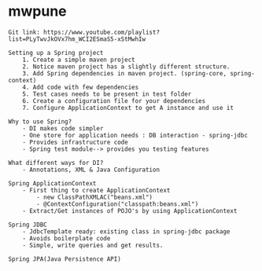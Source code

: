 # mwpune
    Git link: https://www.youtube.com/playlist?list=PLyTwvJkOVx7hm_WCI2ESmaS5-xStMwhIw
    
    Setting up a Spring project
        1. Create a simple maven project
        2. Notice maven project has a slightly different structure.
        3. Add Spring dependencies in maven project. (spring-core, spring-context)
        4. Add code with few dependencies
        5. Test cases needs to be present in test folder
        6. Create a configuration file for your dependencies
        7. Configure ApplicationContext to get A instance and use it

    Why to use Spring?
        - DI makes code simpler
        - One store for application needs : DB interaction - spring-jdbc
        - Provides infrastructure code
        - Spring test module--> provides you testing features
    
    What different ways for DI?
        - Annotations, XML & Java Configuration
    
    Spring ApplicationContext
        - First thing to create ApplicationContext
            - new ClassPathXMLAC("beans.xml")
            - @ContextConfiguration("classpath:beans.xml")
        - Extract/Get instances of POJO's by using ApplicationContext
    
    Spring JDBC
        - JdbcTemplate ready: existing class in spring-jdbc package
        - Avoids boilerplate code
        - Simple, write queries and get results.

    Spring JPA(Java Persistence API) 